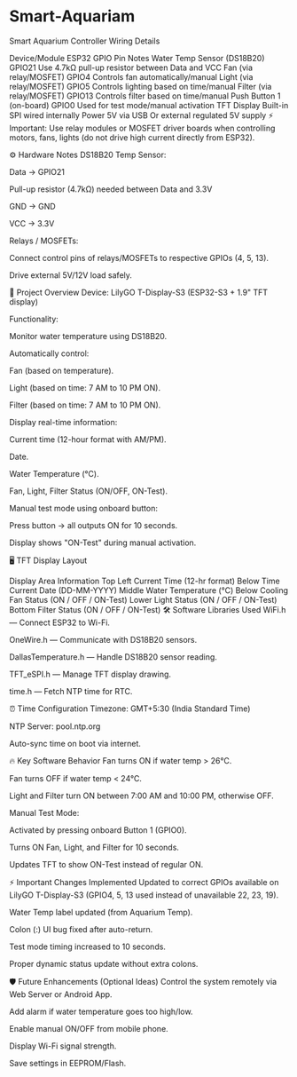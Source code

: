 # Smart-Aquariam
Smart Aquarium Controller
 Wiring Details

Device/Module	ESP32 GPIO Pin	Notes
Water Temp Sensor (DS18B20)	GPIO21	Use 4.7kΩ pull-up resistor between Data and VCC
Fan (via relay/MOSFET)	GPIO4	Controls fan automatically/manual
Light (via relay/MOSFET)	GPIO5	Controls lighting based on time/manual
Filter (via relay/MOSFET)	GPIO13	Controls filter based on time/manual
Push Button 1 (on-board)	GPIO0	Used for test mode/manual activation
TFT Display	Built-in	SPI wired internally
Power	5V via USB	Or external regulated 5V supply
⚡ Important: Use relay modules or MOSFET driver boards when controlling motors, fans, lights (do not drive high current directly from ESP32).

⚙️ Hardware Notes
DS18B20 Temp Sensor:

Data -> GPIO21

Pull-up resistor (4.7kΩ) needed between Data and 3.3V

GND -> GND

VCC -> 3.3V

Relays / MOSFETs:

Connect control pins of relays/MOSFETs to respective GPIOs (4, 5, 13).

Drive external 5V/12V load safely.

📜 Project Overview
Device: LilyGO T-Display-S3 (ESP32-S3 + 1.9" TFT display)

Functionality:

Monitor water temperature using DS18B20.

Automatically control:

Fan (based on temperature).

Light (based on time: 7 AM to 10 PM ON).

Filter (based on time: 7 AM to 10 PM ON).

Display real-time information:

Current time (12-hour format with AM/PM).

Date.

Water Temperature (°C).

Fan, Light, Filter Status (ON/OFF, ON-Test).

Manual test mode using onboard button:

Press button → all outputs ON for 10 seconds.

Display shows "ON-Test" during manual activation.

🖥️ TFT Display Layout

Display Area	Information
Top Left	Current Time (12-hr format)
Below Time	Current Date (DD-MM-YYYY)
Middle	Water Temperature (°C)
Below	Cooling Fan Status (ON / OFF / ON-Test)
Lower	Light Status (ON / OFF / ON-Test)
Bottom	Filter Status (ON / OFF / ON-Test)
🛠️ Software Libraries Used
WiFi.h — Connect ESP32 to Wi-Fi.

OneWire.h — Communicate with DS18B20 sensors.

DallasTemperature.h — Handle DS18B20 sensor reading.

TFT_eSPI.h — Manage TFT display drawing.

time.h — Fetch NTP time for RTC.

⏰ Time Configuration
Timezone: GMT+5:30 (India Standard Time)

NTP Server: pool.ntp.org

Auto-sync time on boot via internet.

🔥 Key Software Behavior
Fan turns ON if water temp > 26°C.

Fan turns OFF if water temp < 24°C.

Light and Filter turn ON between 7:00 AM and 10:00 PM, otherwise OFF.

Manual Test Mode:

Activated by pressing onboard Button 1 (GPIO0).

Turns ON Fan, Light, and Filter for 10 seconds.

Updates TFT to show ON-Test instead of regular ON.

⚡ Important Changes Implemented
Updated to correct GPIOs available on LilyGO T-Display-S3 (GPIO4, 5, 13 used instead of unavailable 22, 23, 19).

Water Temp label updated (from Aquarium Temp).

Colon (:) UI bug fixed after auto-return.

Test mode timing increased to 10 seconds.

Proper dynamic status update without extra colons.

🛡️ Future Enhancements (Optional Ideas)
Control the system remotely via Web Server or Android App.

Add alarm if water temperature goes too high/low.

Enable manual ON/OFF from mobile phone.

Display Wi-Fi signal strength.

Save settings in EEPROM/Flash.
